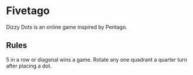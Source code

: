 # Fivetago

Dizzy Dots is an online game inspired by Pentago.

## Rules
5 in a row or diagonal wins a game. Rotate any one quadrant a quarter turn after placing a dot.